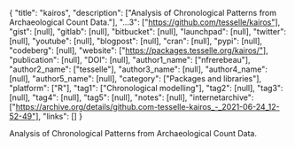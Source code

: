 {
  "title": "kairos",
  "description": ["Analysis of Chronological Patterns from Archaeological Count Data."],
  "...3": ["https://github.com/tesselle/kairos"],
  "gist": [null],
  "gitlab": [null],
  "bitbucket": [null],
  "launchpad": [null],
  "twitter": [null],
  "youtube": [null],
  "blogpost": [null],
  "cran": [null],
  "pypi": [null],
  "codeberg": [null],
  "website": ["https://packages.tesselle.org/kairos/"],
  "publication": [null],
  "DOI": [null],
  "author1_name": ["nfrerebeau"],
  "author2_name": ["tesselle"],
  "author3_name": [null],
  "author4_name": [null],
  "author5_name": [null],
  "category": ["Packages and libraries"],
  "platform": ["R"],
  "tag1": ["Chronological modelling"],
  "tag2": [null],
  "tag3": [null],
  "tag4": [null],
  "tag5": [null],
  "notes": [null],
  "internetarchive": ["https://archive.org/details/github.com-tesselle-kairos_-_2021-06-24_12-52-49"],
  "links": []
}

<!-- Generated by csv2md.R – do not edit by hand -->

Analysis of Chronological Patterns from Archaeological Count Data.